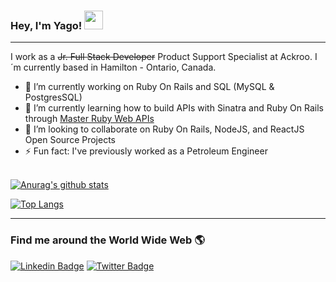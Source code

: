 ### Hey, I'm Yago! <img src="https://media.giphy.com/media/hvRJCLFzcasrR4ia7z/giphy.gif" width="30px">

<hr />

I work as a ~~Jr. Full Stack Developer~~ Product Support Specialist at Ackroo. I´m currently based in Hamilton - Ontario, Canada.

- 🔭 I’m currently working on Ruby On Rails and SQL (MySQL & PostgresSQL)
- 🌱 I’m currently learning how to build APIs with Sinatra and Ruby On Rails through [Master Ruby Web APIs](https://devblast.com/r/master-ruby-web-apis/toc)
- 👯 I’m looking to collaborate on Ruby On Rails, NodeJS, and ReactJS Open Source Projects
- ⚡ Fun fact: I've previously worked as a Petroleum Engineer


<br/>[![Anurag's github stats](https://github-readme-stats.vercel.app/api?username=yagosansz&show_icons=true&count_private=true&theme=dracula)](https://github.com/anuraghazra/github-readme-stats)

[![Top Langs](https://github-readme-stats.vercel.app/api/top-langs/?username=yagosansz&layout=compact&theme=dracula)](https://github.com/anuraghazra/github-readme-stats)

<hr />

### Find me around the World Wide Web 🌎

[![Linkedin Badge](https://img.shields.io/badge/-LinkedIn-blue?style=flat-square&logo=Linkedin&logoColor=white&link=https://www.linkedin.com/in/harshkumarkhatri/)](https://www.linkedin.com/in/yago-santos-de-sousa/)  [![Twitter Badge](https://img.shields.io/badge/-Twitter-1ca0f1?style=flat-square&labelColor=1ca0f1&logo=twitter&logoColor=white&link=https://twitter.com/yagosansz)](https://twitter.com/yagosansz)

